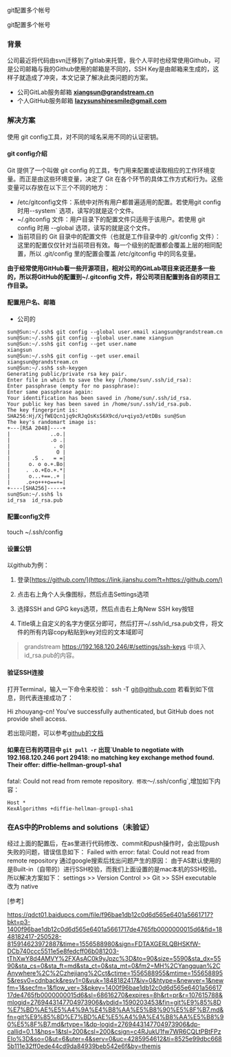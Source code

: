 git配置多个帐号

git配置多个帐号

### 背景

公司最近将代码由svn迁移到了gitlab来托管，我个人平时也经常使用Github，可是公司邮箱与我的Github使用的邮箱是不同的，SSH Key是由邮箱来生成的，这样子就造成了冲突，本文记录了解决此类问题的方案。

- 公司GitLab服务邮箱 **[xiangsun@grandstream.cn](mailto:xiangsun@grandstream.cn)**
- 个人GitHub服务邮箱 **[lazysunshinesmile@gmail.com](mailto:lazysunshinesmile@gmail.com)**

### 解决方案

使用 git config工具，对不同的域名采用不同的认证密钥。

#### git config介绍

Git 提供了一个叫做 git config 的工具，专门用来配置或读取相应的工作环境变量。而正是由这些环境变量，决定了 Git 在各个环节的具体工作方式和行为。这些变量可以存放在以下三个不同的地方：

- /etc/gitconfig文件：系统中对所有用户都普遍适用的配置。若使用git config时用--system` 选项，读写的就是这个文件。
- ~/.gitconfig 文件：用户目录下的配置文件只适用于该用户。若使用 git config 时用 --global 选项，读写的就是这个文件。
- 当前项目的 Git 目录中的配置文件（也就是工作目录中的 .git/config 文件）：这里的配置仅仅针对当前项目有效。每一个级别的配置都会覆盖上层的相同配置，所以 .git/config 里的配置会覆盖 /etc/gitconfig 中的同名变量。

**由于经常使用GitHub看一些开源项目，相对公司的GitLab项目来说还是多一些的，所以将GitHub的配置到~/.gitconfig 文件，将公司项目配置到各自的项目工作目录。**

#### 配置用户名、邮箱

- 公司的
```
sun@Sun:~/.ssh$ git config --global user.email xiangsun@grandstream.cn
sun@Sun:~/.ssh$ git config --global user.name xiangsun
sun@Sun:~/.ssh$ git config --get user.name
xiangsun
sun@Sun:~/.ssh$ git config --get user.email
xiangsun@grandstream.cn
sun@Sun:~/.ssh$ ssh-keygen
Generating public/private rsa key pair.
Enter file in which to save the key (/home/sun/.ssh/id_rsa): 
Enter passphrase (empty for no passphrase): 
Enter same passphrase again: 
Your identification has been saved in /home/sun/.ssh/id_rsa.
Your public key has been saved in /home/sun/.ssh/id_rsa.pub.
The key fingerprint is:
SHA256:Hj/XjfWEQcn1jq9cRJqOsKsS6X9cd/u+qiyo3/etDBs sun@Sun
The key's randomart image is:
+---[RSA 2048]----+
|             ..o.|
|             .o .|
|              . o|
|               O |
|       .S .   = =|
|      o. o o.+.Bo|
|     . .o.+Eo.+.*|
|      o...+==..+ |
|     .o+o+++o==+=|
+----[SHA256]-----+
sun@Sun:~/.ssh$ ls
id_rsa  id_rsa.pub
```



#### 配置config文件

touch ~/.ssh/config



#### 设置公钥

以github为例：
1. 登录[https://github.com/](https://link.jianshu.com?t=https://github.com/)
2. 点击右上角个人头像图标，然后点击Settings选项
3. 选择SSH and GPG keys选项，然后点击右上角New SSH key按钮

4. Title填上自定义的名字方便区分即可，然后打开~/.ssh/id_rsa.pub文件，将文件的所有内容copy粘贴到key对应的文本域即可

> grandstream
> https://192.168.120.246/#/settings/ssh-keys 中填入id_rsa.pub的内容。

#### 验证SSH连接

打开Terminal，输入一下命令来校验：
ssh -T git@github.com
若看到如下信息，则代表连接成功了：

Hi zhouyang-cn! You've successfully authenticated, but GitHub does not provide shell access.

若出现问题，可以参考[github的文档](https://link.jianshu.com?t=https://help.github.com/articles/testing-your-ssh-connection/)

#### 如果在已有的项目中 `git pull -r` 出现`Unable to negotiate with 192.168.120.246 port 29418: no matching key exchange method found. Their offer: diffie-hellman-group1-sha1
fatal: Could not read from remote repository.`
修改`～/.ssh/config`,增加如下内容：
```
Host *
KexAlgorithms +diffie-hellman-group1-sha1
```


### 在AS中的Problems and solutions（未验证）

经过上面的配置后，在as里进行代码修改、commit和push操作时，会出现push失败的问题，错误信息如下：
Failed with error: fatal: Could not read from remote repository
通过google搜索后找出问题产生的原因：
由于AS默认使用的是Built-in（自带的）进行SSH校验，而我们上面设置的是mac本机的SSH校验。所以解决方案如下：
settings >> Version Control >> Git >> SSH executable 改为 native

[参考]

https://qdct01.baidupcs.com/file/f96bae1db12c0d6d565e6401a5661717?bkt=p3-1400f96bae1db12c0d6d565e6401a5661717de4765fb0000000015d6&fid=1848182417-250528-815914623972887&time=1556588980&sign=FDTAXGERLQBHSKfW-DCb740ccc5511e5e8fedcff06b081203-tThXwY8d4AMVY%2FXAsAC0k9yJpzc%3D&to=90&size=5590&sta_dx=5590&sta_cs=0&sta_ft=md&sta_ct=0&sta_mt=0&fm2=MH%2CYangquan%2CAnywhere%2C%2Czhejiang%2Cct&ctime=1556588955&mtime=1556588955&resv0=cdnback&resv1=0&vuk=1848182417&iv=0&htype=&newver=1&newfm=1&secfm=1&flow_ver=3&pkey=1400f96bae1db12c0d6d565e6401a5661717de4765fb0000000015d6&sl=68616270&expires=8h&rt=pr&r=107615788&mlogid=2769443147704973906&vbdid=1590203453&fin=git%E9%85%8D%E7%BD%AE%E5%A4%9A%E4%B8%AA%E5%B8%90%E5%8F%B7.md&fn=git%E9%85%8D%E7%BD%AE%E5%A4%9A%E4%B8%AA%E5%B8%90%E5%8F%B7.md&rtype=1&dp-logid=2769443147704973906&dp-callid=0.1.1&hps=1&tsl=200&csl=200&csign=c4RJukU1fw7WR6CQLtPBtFPzEIo%3D&so=0&ut=6&uter=4&serv=0&uc=4285954612&ti=8525e99dbc6685b111e32ff0ede44cd9da84939beb542e6f&by=themis